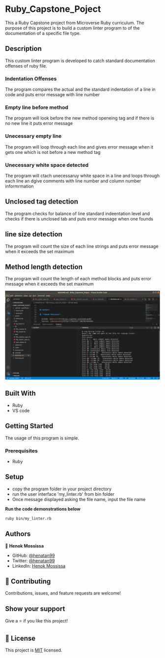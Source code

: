 # Ruby_Capstone_Poject
This a Ruby Capstone project from Microverse Ruby curriculum. The purpose of this project is to build a custom linter program to of the documentation of a specific file type. 

## Description 
This custom linter program is developed to catch standard documentation offenses of ruby file. 

### Indentation Offenses
The program compares the actual and the standard indentation of a line in code and puts error message with line number 

### Empty line before method
The program will look before the new method openeing tag and if there is no new line it puts error message

### Unecessary empty line
The program will loop through each line and gives error message when it gets one which is not before a new method tag

### Unecessary white space detected
The program will ctach unecessaruy white space in a line and loops through each line an dgive comments with line number and column number informrmation

## Unclosed tag detection
The program checks for balance of line standard indeentation level and checks if there is unclosed tab and puts error message when one founds

## line size detection
The program will count the size of each line strings and puts error message when it exceeds the set maximum

## Method length detection
The program will count the length of each method blocks and puts error message when it exceeds the set maximum 
 
![screenshot](assets/demo.png)
 
## Built With

- Ruby
- VS code

## Getting Started
The usage of this program is simple. 

### Prerequisites

- Ruby

## Setup
- copy the program folder in your project directory
- run the user interface 'my_linter.rb' from bin folder 
- Once message displayed asking the file name, input the file name

**Run the code demonstrations below**

```bash
ruby bin/my_linter.rb 
```

## Authors

👤 **Henok Mossissa**

- GitHub: [@henatan99](https://github.com/henatan99)
- Twitter: [@henatan99](https://twitter.com/henatan99)
- LinkedIn: [Henok Mossissa](https://www.linkedin.com/in/henok-mekonnen-2a251613/)

## :handshake: Contributing

Contributions, issues, and feature requests are welcome!

## Show your support

Give a :star:️ if you like this project!

## :memo: License

This project is [MIT](./LICENSE) licensed.